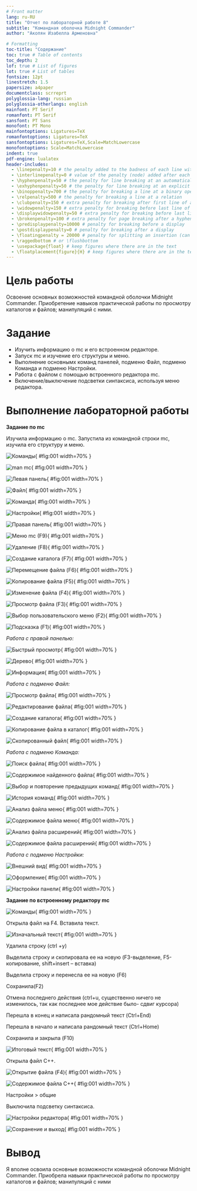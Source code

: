 ```yaml
---
# Front matter
lang: ru-RU
title: "Отчет по лабораторной работе 8"
subtitle: "Командная оболочка Midnight Commander"
author: "Акопян Изабелла Арменовна"

# Formatting
toc-title: "Содержание"
toc: true # Table of contents
toc_depth: 2
lof: true # List of figures
lot: true # List of tables
fontsize: 12pt
linestretch: 1.5
papersize: a4paper
documentclass: scrreprt
polyglossia-lang: russian
polyglossia-otherlangs: english
mainfont: PT Serif
romanfont: PT Serif
sansfont: PT Sans
monofont: PT Mono
mainfontoptions: Ligatures=TeX
romanfontoptions: Ligatures=TeX
sansfontoptions: Ligatures=TeX,Scale=MatchLowercase
monofontoptions: Scale=MatchLowercase
indent: true
pdf-engine: lualatex
header-includes:
  - \linepenalty=10 # the penalty added to the badness of each line within a paragraph (no associated penalty node) Increasing the value makes tex try to have fewer lines in the paragraph.
  - \interlinepenalty=0 # value of the penalty (node) added after each line of a paragraph.
  - \hyphenpenalty=50 # the penalty for line breaking at an automatically inserted hyphen
  - \exhyphenpenalty=50 # the penalty for line breaking at an explicit hyphen
  - \binoppenalty=700 # the penalty for breaking a line at a binary operator
  - \relpenalty=500 # the penalty for breaking a line at a relation
  - \clubpenalty=150 # extra penalty for breaking after first line of a paragraph
  - \widowpenalty=150 # extra penalty for breaking before last line of a paragraph
  - \displaywidowpenalty=50 # extra penalty for breaking before last line before a display math
  - \brokenpenalty=100 # extra penalty for page breaking after a hyphenated line
  - \predisplaypenalty=10000 # penalty for breaking before a display
  - \postdisplaypenalty=0 # penalty for breaking after a display
  - \floatingpenalty = 20000 # penalty for splitting an insertion (can only be split footnote in standard LaTeX)
  - \raggedbottom # or \flushbottom
  - \usepackage{float} # keep figures where there are in the text
  - \floatplacement{figure}{H} # keep figures where there are in the text
---
```


# Цель работы

Освоение основных возможностей командной оболочки Midnight Commander. Приобретение навыков практической работы по просмотру каталогов и файлов; манипуляций с ними. 

# Задание

- Изучить информацию о mc и его встроенном редакторе.
- Запуск mc и изучение его структуры и меню.
- Выполнение основнымх команд панелей, подменю Файл, подменю Команда и подменю Настройки.
- Работа с файлом с помощью встроенного редактора mc.
- Включение/выключение подсветки синтаксиса, используя меню редактора.

# Выполнение лабораторной работы

**Задание по mc**

Изучила информацию о mc. Запустила из командной строки mc, изучила его структуру и меню.

![Команды](image/1.png){ #fig:001 width=70% }

![man mc](image/2.jpg){ #fig:001 width=70% }

![Левая панель](image/3.jpg){ #fig:001 width=70% }

![Файл](image/4.jpg){ #fig:001 width=70% }

![Команда](image/5.jpg){ #fig:001 width=70% }

![Настройки](image/6.jpg){ #fig:001 width=70% }

![Правая панель](image/7.jpg){ #fig:001 width=70% }



![Меню mc (F9)](image/8.jpg){ #fig:001 width=70% }

![Удаление (F8)](image/9.jpg){ #fig:001 width=70% }

![Создание каталога (F7)](image/10.jpg){ #fig:001 width=70% }

![Перемещение файла (F6)](image/11.jpg){ #fig:001 width=70% }

![Копирование файла (F5)](image/12.jpg){ #fig:001 width=70% }

![Изменение файла (F4)](image/13.jpg){ #fig:001 width=70% }

![Просмотр файла (F3)](image/14.jpg){ #fig:001 width=70% }

![Выбор пользовательского меню (F2)](image/15.jpg){ #fig:001 width=70% }

![Подсказка (F1)](image/16.jpg){ #fig:001 width=70% }

*Работа с правой панелью:*

![Быстрый просмотр](image/17.png){ #fig:001 width=70% }

![Дерево](image/18.png){ #fig:001 width=70% }

![Информация](image/19.png){ #fig:001 width=70% }

*Работа с подменю Файл:*

![Просмотр файла](image/20.png){ #fig:001 width=70% }

![Редактирование файла](image/21.png){ #fig:001 width=70% }

![Создание каталога](image/22.png){ #fig:001 width=70% }

![Копирование файла в каталог](image/23.png){ #fig:001 width=70% }

![Скопированный файл](image/24.png){ #fig:001 width=70% }

*Работа с подменю Команда:*

![Поиск файла](image/25.png){ #fig:001 width=70% }

![Содержимое найденного файла](image/26.png){ #fig:001 width=70% }

![Выбор и повторение предыдущих команд](image/27.png){ #fig:001 width=70% }

![История команд](image/28.png){ #fig:001 width=70% }

![Анализ файла меню](image/29.png){ #fig:001 width=70% }

![Содержимое файла меню](image/30.png){ #fig:001 width=70% }

![Анализ файла расширений](image/31.png){ #fig:001 width=70% }

![Содержимое файла расширений](image/32.png){ #fig:001 width=70% }

*Работа с подменю Настройки:*

![Внешний вид](image/33.png){ #fig:001 width=70% }

![Оформление](image/34.png){ #fig:001 width=70% }

![Настройки панели](image/35.png){ #fig:001 width=70% }

**Задание по встроенному редактору mc**

![Команды](image/36.png){ #fig:001 width=70% }

Открыла файл на F4. Вставила текст.

![Изначальный текст](image/37.png){ #fig:001 width=70% }

Удалила строку (ctrl +y)

Выделила строку и скопировала ее на новую (F3-выделение, F5- копирование, shift+insert – вставка)

Выделила строку и перенесла ее на новую (F6)

Сохранила(F2)

Отмена последнего действия (ctrl+u, существенно ничего не изменилось, так как последнее мое действие было- сдвиг курсора)

Перешла в конец и написала рандомный текст (Ctrl+End)

Перешла в начало и написала рандомный текст (Ctrl+Home)

Сохранила и закрыла (F10)

![Итоговый текст](image/38.png){ #fig:001 width=70% }

Открыла файл С++.

![Открытие файла (F4)](image/39.png){ #fig:001 width=70% }

![Содержимое файла С++](image/40.png){ #fig:001 width=70% }

Настройки > общие

Выключила подсветку синтаксиса. 

![Настройки редактора](image/41.png){ #fig:001 width=70% }

![Сохранение и выход](image/42.png){ #fig:001 width=70% }

# Вывод

Я вполне освоила основные возможности командной оболочки Midnight Commander. 
Приобрела навыки практической работы по просмотру каталогов и файлов; манипуляций с ними

